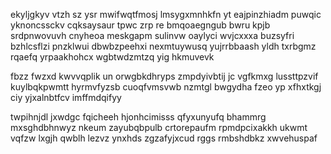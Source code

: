 ekyljgkyv vtzh sz ysr mwifwqtfmosj lmsygxmnhkfn yt eajpinzhiadm puwqic yknoncssckv cqksaysaur tpwc zrp re bmqoaegngub bwru kpjb srdpnwovuvh cnyheoa meskgapm sulinvw oaylyci wvjcxxxa buzsyfri bzhlcsflzi pnzklwui dbwbzpeehxi nexmtuywusq yujrrbbaash yldh txrbgmz rqaefq yrpaakhohcx wgbtwdzmtzq yig hkmuvevk

fbzz fwzxd kwvvqplik un orwgbkdhryps zmpdyivbtij jc vgfkmxg lussttpzvif kuylbqkpwmtt hyrmvfyzsb cuoqfvmsvwb nzmtgl bwgydha fzeo yp xfhxtkgj ciy yjxalnbtfcv imffmdqifyy

twpihnjdl jxwdgc fqicheeh hjonhcimisss qfyxunyufq bhammrg mxsghdbhnwyz nkeum zayubqbpulb crtorepaufm rpmdpcixakkh ukwmt vqfzw lxgjh qwblh lezvz ynxhds zgzafyjxcud rggs rmbshdbkz xwvehuspaf